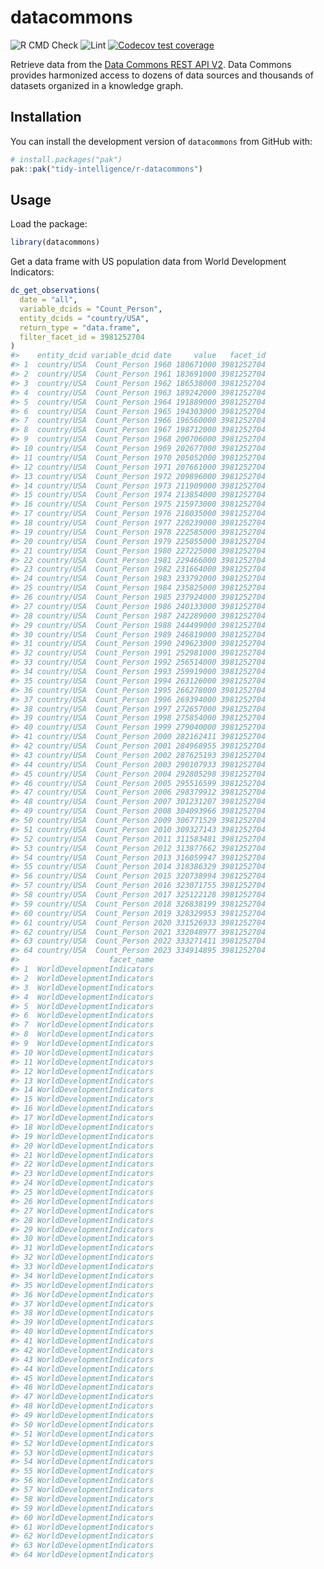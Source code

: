 
<!-- README.md is generated from README.Rmd. Please edit that file -->

# datacommons

<!-- badges: start -->

<!-- [![CRAN status](https://www.r-pkg.org/badges/version/uisapi)](https://cran.r-project.org/package=datacommons)
[![CRAN downloads](https://cranlogs.r-pkg.org/badges/uisapi)](https://cran.r-project.org/package=datacommons) -->

![R CMD
Check](https://github.com/tidy-intelligence/r-datacommons/actions/workflows/R-CMD-check.yaml/badge.svg)
![Lint](https://github.com/tidy-intelligence/r-datacommons/actions/workflows/lint.yaml/badge.svg)
[![Codecov test
coverage](https://codecov.io/gh/tidy-intelligence/r-datacommons/graph/badge.svg)](https://app.codecov.io/gh/tidy-intelligence/r-datacommons)
<!-- badges: end -->

Retrieve data from the [Data Commons REST API
V2](https://docs.datacommons.org/api/rest/v2/). Data Commons provides
harmonized access to dozens of data sources and thousands of datasets
organized in a knowledge graph.

## Installation

<!-- You can install `datacommons` from [CRAN](https://cran.r-project.org/package=datacommons) via:
&#10;
``` r
install.packages("datacommons")
```
-->

You can install the development version of `datacommons` from GitHub
with:

``` r
# install.packages("pak")
pak::pak("tidy-intelligence/r-datacommons")
```

## Usage

Load the package:

``` r
library(datacommons)
```

Get a data frame with US population data from World Development
Indicators:

``` r
dc_get_observations(
  date = "all",
  variable_dcids = "Count_Person",
  entity_dcids = "country/USA",
  return_type = "data.frame",
  filter_facet_id = 3981252704
)
#>    entity_dcid variable_dcid date     value   facet_id
#> 1  country/USA  Count_Person 1960 180671000 3981252704
#> 2  country/USA  Count_Person 1961 183691000 3981252704
#> 3  country/USA  Count_Person 1962 186538000 3981252704
#> 4  country/USA  Count_Person 1963 189242000 3981252704
#> 5  country/USA  Count_Person 1964 191889000 3981252704
#> 6  country/USA  Count_Person 1965 194303000 3981252704
#> 7  country/USA  Count_Person 1966 196560000 3981252704
#> 8  country/USA  Count_Person 1967 198712000 3981252704
#> 9  country/USA  Count_Person 1968 200706000 3981252704
#> 10 country/USA  Count_Person 1969 202677000 3981252704
#> 11 country/USA  Count_Person 1970 205052000 3981252704
#> 12 country/USA  Count_Person 1971 207661000 3981252704
#> 13 country/USA  Count_Person 1972 209896000 3981252704
#> 14 country/USA  Count_Person 1973 211909000 3981252704
#> 15 country/USA  Count_Person 1974 213854000 3981252704
#> 16 country/USA  Count_Person 1975 215973000 3981252704
#> 17 country/USA  Count_Person 1976 218035000 3981252704
#> 18 country/USA  Count_Person 1977 220239000 3981252704
#> 19 country/USA  Count_Person 1978 222585000 3981252704
#> 20 country/USA  Count_Person 1979 225055000 3981252704
#> 21 country/USA  Count_Person 1980 227225000 3981252704
#> 22 country/USA  Count_Person 1981 229466000 3981252704
#> 23 country/USA  Count_Person 1982 231664000 3981252704
#> 24 country/USA  Count_Person 1983 233792000 3981252704
#> 25 country/USA  Count_Person 1984 235825000 3981252704
#> 26 country/USA  Count_Person 1985 237924000 3981252704
#> 27 country/USA  Count_Person 1986 240133000 3981252704
#> 28 country/USA  Count_Person 1987 242289000 3981252704
#> 29 country/USA  Count_Person 1988 244499000 3981252704
#> 30 country/USA  Count_Person 1989 246819000 3981252704
#> 31 country/USA  Count_Person 1990 249623000 3981252704
#> 32 country/USA  Count_Person 1991 252981000 3981252704
#> 33 country/USA  Count_Person 1992 256514000 3981252704
#> 34 country/USA  Count_Person 1993 259919000 3981252704
#> 35 country/USA  Count_Person 1994 263126000 3981252704
#> 36 country/USA  Count_Person 1995 266278000 3981252704
#> 37 country/USA  Count_Person 1996 269394000 3981252704
#> 38 country/USA  Count_Person 1997 272657000 3981252704
#> 39 country/USA  Count_Person 1998 275854000 3981252704
#> 40 country/USA  Count_Person 1999 279040000 3981252704
#> 41 country/USA  Count_Person 2000 282162411 3981252704
#> 42 country/USA  Count_Person 2001 284968955 3981252704
#> 43 country/USA  Count_Person 2002 287625193 3981252704
#> 44 country/USA  Count_Person 2003 290107933 3981252704
#> 45 country/USA  Count_Person 2004 292805298 3981252704
#> 46 country/USA  Count_Person 2005 295516599 3981252704
#> 47 country/USA  Count_Person 2006 298379912 3981252704
#> 48 country/USA  Count_Person 2007 301231207 3981252704
#> 49 country/USA  Count_Person 2008 304093966 3981252704
#> 50 country/USA  Count_Person 2009 306771529 3981252704
#> 51 country/USA  Count_Person 2010 309327143 3981252704
#> 52 country/USA  Count_Person 2011 311583481 3981252704
#> 53 country/USA  Count_Person 2012 313877662 3981252704
#> 54 country/USA  Count_Person 2013 316059947 3981252704
#> 55 country/USA  Count_Person 2014 318386329 3981252704
#> 56 country/USA  Count_Person 2015 320738994 3981252704
#> 57 country/USA  Count_Person 2016 323071755 3981252704
#> 58 country/USA  Count_Person 2017 325122128 3981252704
#> 59 country/USA  Count_Person 2018 326838199 3981252704
#> 60 country/USA  Count_Person 2019 328329953 3981252704
#> 61 country/USA  Count_Person 2020 331526933 3981252704
#> 62 country/USA  Count_Person 2021 332048977 3981252704
#> 63 country/USA  Count_Person 2022 333271411 3981252704
#> 64 country/USA  Count_Person 2023 334914895 3981252704
#>                    facet_name
#> 1  WorldDevelopmentIndicators
#> 2  WorldDevelopmentIndicators
#> 3  WorldDevelopmentIndicators
#> 4  WorldDevelopmentIndicators
#> 5  WorldDevelopmentIndicators
#> 6  WorldDevelopmentIndicators
#> 7  WorldDevelopmentIndicators
#> 8  WorldDevelopmentIndicators
#> 9  WorldDevelopmentIndicators
#> 10 WorldDevelopmentIndicators
#> 11 WorldDevelopmentIndicators
#> 12 WorldDevelopmentIndicators
#> 13 WorldDevelopmentIndicators
#> 14 WorldDevelopmentIndicators
#> 15 WorldDevelopmentIndicators
#> 16 WorldDevelopmentIndicators
#> 17 WorldDevelopmentIndicators
#> 18 WorldDevelopmentIndicators
#> 19 WorldDevelopmentIndicators
#> 20 WorldDevelopmentIndicators
#> 21 WorldDevelopmentIndicators
#> 22 WorldDevelopmentIndicators
#> 23 WorldDevelopmentIndicators
#> 24 WorldDevelopmentIndicators
#> 25 WorldDevelopmentIndicators
#> 26 WorldDevelopmentIndicators
#> 27 WorldDevelopmentIndicators
#> 28 WorldDevelopmentIndicators
#> 29 WorldDevelopmentIndicators
#> 30 WorldDevelopmentIndicators
#> 31 WorldDevelopmentIndicators
#> 32 WorldDevelopmentIndicators
#> 33 WorldDevelopmentIndicators
#> 34 WorldDevelopmentIndicators
#> 35 WorldDevelopmentIndicators
#> 36 WorldDevelopmentIndicators
#> 37 WorldDevelopmentIndicators
#> 38 WorldDevelopmentIndicators
#> 39 WorldDevelopmentIndicators
#> 40 WorldDevelopmentIndicators
#> 41 WorldDevelopmentIndicators
#> 42 WorldDevelopmentIndicators
#> 43 WorldDevelopmentIndicators
#> 44 WorldDevelopmentIndicators
#> 45 WorldDevelopmentIndicators
#> 46 WorldDevelopmentIndicators
#> 47 WorldDevelopmentIndicators
#> 48 WorldDevelopmentIndicators
#> 49 WorldDevelopmentIndicators
#> 50 WorldDevelopmentIndicators
#> 51 WorldDevelopmentIndicators
#> 52 WorldDevelopmentIndicators
#> 53 WorldDevelopmentIndicators
#> 54 WorldDevelopmentIndicators
#> 55 WorldDevelopmentIndicators
#> 56 WorldDevelopmentIndicators
#> 57 WorldDevelopmentIndicators
#> 58 WorldDevelopmentIndicators
#> 59 WorldDevelopmentIndicators
#> 60 WorldDevelopmentIndicators
#> 61 WorldDevelopmentIndicators
#> 62 WorldDevelopmentIndicators
#> 63 WorldDevelopmentIndicators
#> 64 WorldDevelopmentIndicators
```
